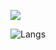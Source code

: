 <!-- ### Hi there 👋 -->

![](https://github-readme-stats.vercel.app/api?username=ze8c&count_private=true&show_icons=true&theme=quark&border_radius=12)

![Langs](https://github-readme-stats.vercel.app/api/top-langs/?username=ze8c&layout=compact)

<!--
**Ze8c/Ze8c** is a ✨ _special_ ✨ repository because its `README.md` (this file) appears on your GitHub profile.

Here are some ideas to get you started:

- 🔭 I’m currently working on ...
- 🌱 I’m currently learning ...
- 👯 I’m looking to collaborate on ...
- 🤔 I’m looking for help with ...
- 💬 Ask me about ...
- 📫 How to reach me: ...
- 😄 Pronouns: ...
- ⚡ Fun fact: ...
-->
